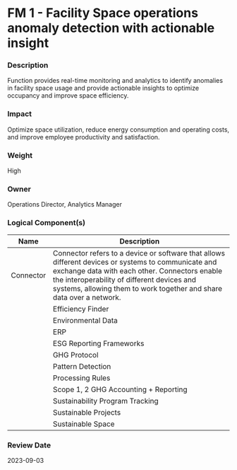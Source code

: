 
#  FM 1 - Facility Space operations anomaly detection with actionable insight



### Description

Function provides real-time monitoring and analytics to identify anomalies in facility space usage and provide actionable insights to optimize occupancy and improve space efficiency.




### Impact

Optimize space utilization, reduce energy consumption and operating costs, and improve employee productivity and satisfaction. 




### Weight

High




### Owner

Operations Director, Analytics Manager





### Logical Component(s)

| Name | Description |
| --- | --- |
 | Connector | Connector refers to a device or software that allows different devices or systems to communicate and exchange data with each other. Connectors enable the interoperability of different devices and systems, allowing them to work together and share data over a network.<br> |
     | Efficiency Finder | Application to identify and analyze the efficiency of assets within an asset management system. This may include identifying opportunities for improving the performance or efficiency of the asset, as well as identifying potential problems or inefficiencies that could impact its performance.<br> |
     | Environmental Data | Environmental data refers to information that is collected about the natural environment and its various components, such as air, water, soil, plants, etc. This data can be collected using various methods, including field observations, remote sensing, and laboratory analysis, and it can be used to understand and monitor the health and functioning of the environment.<br> |
     | ERP | Enterprise resource planning (ERP) systems are software platforms that are designed to help organizations manage and integrate their business processes, such as finance, accounting, human resources, procurement, and supply chain management.<br> |
     | ESG Reporting Frameworks | ESG (environmental, social, and governance) reporting frameworks are guidelines or standards that organizations can use to report on their environmental, social, and governance performance, risks, and impacts. <br> |
     | GHG Protocol | GHG Protocol establishes comprehensive global standardized frameworks to measure and manage greenhouse gas (GHG) emissions from private and public sector operations, value chains and mitigation actions. |
     | Pattern Detection | Pattern detection rules are a set of guidelines or criteria that are used to identify and classify patterns in data. <br>Example - Anomaly detection |
     | Processing Rules | Processing rules in data systems refer to the set of instructions or algorithms that are used to manipulate and process data within the system. These rules can be used to perform a wide range of tasks, including data validation, transformation, aggregation, and analysis.<br> |
     | Scope 1, 2 GHG Accounting + Reporting | Scope 1, 2, and 3 GHG (greenhouse gas) emissions are categories used to classify and report the greenhouse gas emissions of an organization. Scope 1 emissions are direct emissions that are under the control of an organization, such as emissions from company-owned vehicles or equipment. Scope 2 emissions are indirect emissions that result from an organization's consumption of purchased electricity, steam, heating, or cooling.<br> |
     | Sustainability Program Tracking | Sustainability program tracking is the process of monitoring and measuring the progress and performance of a sustainability program or initiative. <br> |
     | Sustainable Projects | Sustainable projects aim to reduce environmental impacts, such as greenhouse gas emissions or resource consumption, or improve social and economic conditions by creating jobs or improving quality of life.<br> |
     | Sustainable Space | Sustainable space refers to physical spaces, such as buildings, neighborhoods, or communities, that are designed and operated in a way that is environmentally, socially, and economically responsible and sustainable over the long term.<br> |
    




### Review Date

2023-09-03

